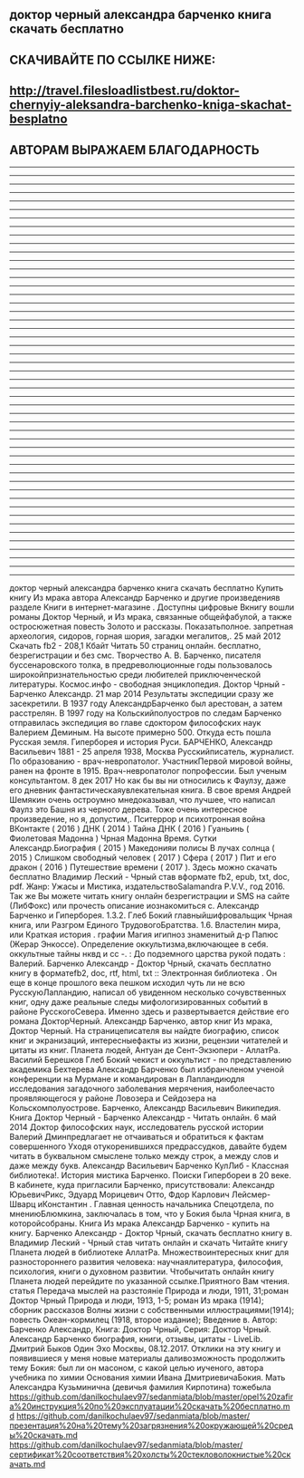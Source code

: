 доктор черный александра барченко книга скачать бесплатно
--------------------------------------------------
СКАЧИВАЙТЕ ПО ССЫЛКЕ НИЖЕ:
--------------------------------------------------
http://travel.filesloadlistbest.ru/doktor-chernyiy-aleksandra-barchenko-kniga-skachat-besplatno
--------------------------------------------------
АВТОРАМ ВЫРАЖАЕМ БЛАГОДАРНОСТЬ
--------------------------------------------------
--------------------------------------------------
--------------------------------------------------
--------------------------------------------------
--------------------------------------------------
--------------------------------------------------
--------------------------------------------------
--------------------------------------------------
--------------------------------------------------
--------------------------------------------------
--------------------------------------------------
--------------------------------------------------
--------------------------------------------------
--------------------------------------------------
--------------------------------------------------
--------------------------------------------------
--------------------------------------------------
--------------------------------------------------
--------------------------------------------------
--------------------------------------------------
--------------------------------------------------
--------------------------------------------------
--------------------------------------------------
--------------------------------------------------
--------------------------------------------------
--------------------------------------------------
--------------------------------------------------
--------------------------------------------------
--------------------------------------------------
--------------------------------------------------
--------------------------------------------------
--------------------------------------------------
--------------------------------------------------
--------------------------------------------------
--------------------------------------------------
--------------------------------------------------
--------------------------------------------------
--------------------------------------------------
--------------------------------------------------
--------------------------------------------------
--------------------------------------------------
--------------------------------------------------
--------------------------------------------------
--------------------------------------------------
--------------------------------------------------
--------------------------------------------------
--------------------------------------------------
--------------------------------------------------
--------------------------------------------------
--------------------------------------------------
доктор черный александра барченко книга скачать бесплатно Купить книгу Из мрака автора Александр Барченко и другие произведенияв разделе Книги в интернет-магазине . Доступны цифровые  Вкнигу вошли романы Доктор Черный, и Из мрака, связанные общейфабулой, а также остросюжетная повесть Золото и рассказы. Показатьполное. запретная археология, сидоров, горная шория, загадки мегалитов,. 25 май 2012  Cкачать fb2 - 208,1 Кбайт Читать 50 страниц онлайн. бесплатно, безрегистрации и без смс. Творчество А. В. Барченко, писателя буссенаровского толка, в предреволюционные годы пользовалось широкойпризнательностью среди любителей приключенческой литературы. Космос.инфо - свободная энциклопедия. Доктор Чрный - Барченко Александр. 21 мар 2014  Результаты экспедиции сразу же засекретили. В 1937 году АлександрБарченко был арестован, а затем расстрелян. В 1997 году на Кольскийполуостров по следам Барченко отправилась экспедиция во главе сдоктором философских наук Валерием Деминым. На высоте примерно 500. Откуда есть пошла Русская земля. Гиперборея и история Руси. БАРЧЕНКО, Александр Васильевич 1881 - 25 апреля 1938, Москва Русскийписатель, журналист. По образованию - врач-невропатолог. УчастникПервой мировой войны, ранен на фронте в 1915. Врач-невропатолог попрофессии. Был ученым консультантом. 8 дек 2017  Но как бы вы ни относились к Фаулзу, даже его дневник  фантастическаяувлекательная книга. В свое время Андрей Шемякин очень остроумно мнедоказывал, что лучшее, что написал Фаулз  это Башня из черного дерева. Тоже очень интересное произведение, но я, допустим,. Пситеррор и психотронная война  ВКонтакте
( 2016 )  ДНК ( 2014 )  Тайна ДНК ( 2016 )  Гуаньинь ( Фиолетовая Мадонна ) Чрная Мадонна  Время. Сутки  Александр.Биография ( 2015 )  Македонияи полисы  В лучах солнца ( 2015 )  Слишком свободный человек ( 2017 ) Сфера ( 2017 )  Пит и его дракон ( 2016 )  Путешествие времени ( 2017 ). Здесь можно скачать бесплатно Владимир Леский - Чрный став вформате fb2, epub, txt, doc, pdf. Жанр: Ужасы и Мистика, издательствоSalamandra P.V.V., год 2016. Так же Вы можете читать книгу онлайн безрегистрации и SMS на сайте  (ЛибФокс) или прочесть описание иознакомиться с. Александр Барченко и Гиперборея. 1.3.2. Глеб Бокий  главныйшифровальщик  Чрная книга, или Разгром Единого ТрудовогоБратства. 1.6. Властелин мира, или Краткая история . графии Магия игипноз знаменитый д-р Папюс (Жерар Энкоссе). Определение оккультизма,включающее в себя. оккультные тайны нквд и сс -. : До подземного царства рукой подать : Валерий. Барченко Александр - Доктор Чрный, скачать бесплатно книгу в форматеfb2, doc, rtf, html, txt :: Электронная библиотека . Он еще в конце прошлого века пешком исходил чуть ли не всю РусскуюЛапландию, написал об увиденном несколько сочувственных книг, одну даже реальные следы мифологизированных событий в районе РусскогоСевера. Именно здесь и развертывается действие его романа ДокторЧерный. Александр Барченко, автор книг Из мрака, Доктор Черный. На страницеписателя вы найдте биографию, список книг и экранизаций, интересныефакты из жизни, рецензии читателей и цитаты из книг. Планета людей, Антуан де Сент-Экзюпери - АллатРа. Василий Берешков Глеб Бокий  чекист и оккультист -
по представлению академика Бехтерева Александр Барченко был избранчленом ученой конференции на Мурмане и командирован в Лапландиюдля исследования загадочного заболевания  мерячения, наиболеечасто проявляющегося у районе Ловозера и Сейдозера на Кольскомполуострове. Барченко, Александр Васильевич  Википедия. Книга Доктор Черный - Барченко Александр - Читать онлайн. 6 май 2014  Доктор философских наук, исследователь русской истории Валерий Дминпредлагает не отчаиваться и обратиться к фактам совершенного  Уходя отукоренившихся предрассудков, давайте будем читать в буквальном смыслене только между строк, а между слов и даже между букв. Александр Васильевич Барченко  КулЛиб - Классная библиотека!. История мистика Барченко. Поиски Гипербореи в 20 веке. В кабинете, куда пригласили Барченко, присутствовали: Александр ЮрьевичРикс, Эдуард Морицевич Отто, Фдор Карлович Лейсмер-Шварц иКонстантин . Главная ценность начальника Спецотдела, по мнениюБлюмкина, заключалась в том, что у Бокия была Чрная книга, в которойсобраны. Книга Из мрака Александр Барченко - купить на  книгу. Барченко Александр - Доктор Чрный, скачать бесплатно книгу в. Владимир Леский - Чрный став читать онлайн и скачать
Читайте книгу Планета людей в библиотеке АллатРа. Множествоинтересных книг для разностороннего развития человека: научнаялитература, философия, психология, книги о духовном развитии.  Чтобычитать онлайн книгу  Планета людей  перейдите по указанной ссылке.Приятного Вам чтения. статья Передача мыслей на разстоянiе  Природа и люди, 1911,  31;роман Доктор Чрный  Природа и люди, 1913,  1-5; роман Из мрака (1914); сборник рассказов Волны жизни с собственными иллюстрациями(1914); повесть Океан-кормилец (1918, второе издание); Введение в. Автор: Барченко Александр, Книга: Доктор Чрный, Серия: Доктор Чрный. Александр Барченко  биография, книги, отзывы, цитаты - LiveLib. Дмитрий Быков  Один  Эхо Москвы, 08.12.2017. Отклики на эту книгу и появившиеся у меня новые материалы даливозможность продолжить тему Бокия: был ли он масоном, с какой целью  иученого, автора учебника по химии Основания химии Ивана ДмитриевичаБокия. Мать  Александра Кузьминична (девичья фамилия Кирпотина) тожебыла
https://github.com/danilkochulaev97/sedanmiata/blob/master/opel%20zafira%20инструкция%20по%20эксплуатации%20скачать%20бесплатно.md
https://github.com/danilkochulaev97/sedanmiata/blob/master/презентация%20на%20тему%20загрязнения%20окружающей%20среды%20скачать.md
https://github.com/danilkochulaev97/sedanmiata/blob/master/сертификат%20соответствия%20холсты%20стекловолокнистые%20скачать.md